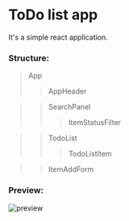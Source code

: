 # ToDo list app
It's a simple react application.

### Structure:
> App
> > AppHeader

> > SearchPanel
> > > ItemStatusFilter

> > TodoList
> > > TodoListItem

> > ItemAddForm

### Preview:
![preview](https://i.ibb.co/xCtH7Kp/ezgif-com-video-to-gif.gif)